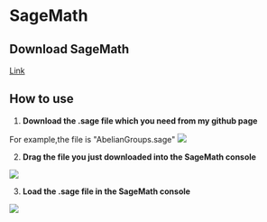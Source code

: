# SageMath
## Download SageMath
[Link](https://www.sagemath.org/download.html)
## How to use 
1. **Download the .sage file which  you need from my github page**

For example,the file is "AbelianGroups.sage"
![](https://github.com/eathimenncvse/SageMath/blob/main/pictures_of_README/1.png)

2. **Drag the file you just downloaded into the SageMath console**

![](https://github.com/eathimenncvse/SageMath/blob/main/pictures_of_README/2.png)

3. **Load the .sage file in the SageMath console**

![](https://github.com/eathimenncvse/SageMath/blob/main/pictures_of_README/3.png)
